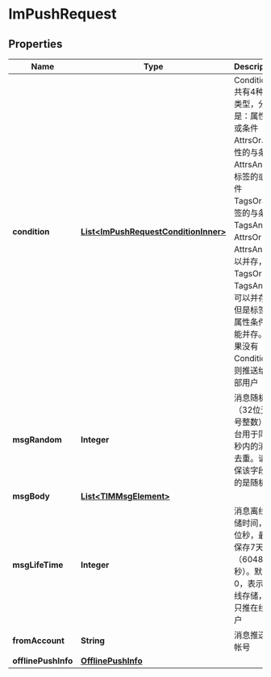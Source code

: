 

# ImPushRequest


## Properties

| Name | Type | Description | Notes |
|------------ | ------------- | ------------- | -------------|
|**condition** | [**List&lt;ImPushRequestConditionInner&gt;**](ImPushRequestConditionInner.md) | Condition 共有4种条件类型，分别是：属性的或条件 AttrsOr、属性的与条件 AttrsAnd、标签的或条件 TagsOr、标签的与条件 TagsAnd。AttrsOr 和 AttrsAnd 可以并存，TagsOr 和 TagsAnd 也可以并存。但是标签和属性条件不能并存。如果没有 Condition，则推送给全部用户 |  [optional] |
|**msgRandom** | **Integer** | 消息随机数（32位无符号整数），后台用于同一秒内的消息去重。请确保该字段填的是随机 |  |
|**msgBody** | [**List&lt;TIMMsgElement&gt;**](TIMMsgElement.md) |  |  |
|**msgLifeTime** | **Integer** | 消息离线存储时间，单位秒，最多保存7天（604800秒）。默认为0，表示不离线存储，即只推在线用户 |  [optional] |
|**fromAccount** | **String** | 消息推送方帐号 |  [optional] |
|**offlinePushInfo** | [**OfflinePushInfo**](OfflinePushInfo.md) |  |  [optional] |



